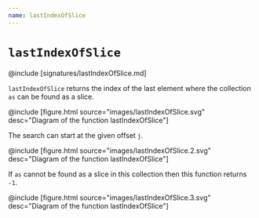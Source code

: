 ```yaml
---
name: lastIndexOfSlice
---
```


# `lastIndexOfSlice`

@include [signatures/lastIndexOfSlice.md]

`lastIndexOfSlice` returns the index of the last element where the collection `as` can be found as a slice.

@include [figure.html source="images/lastIndexOfSlice.svg" desc="Diagram of the function lastIndexOfSlice"]

The search can start at the given offset `j`.

@include [figure.html source="images/lastIndexOfSlice.2.svg" desc="Diagram of the function lastIndexOfSlice"]

If `as` cannot be found as a slice in this collection then this function returns `-1`.

@include [figure.html source="images/lastIndexOfSlice.3.svg" desc="Diagram of the function lastIndexOfSlice"]
